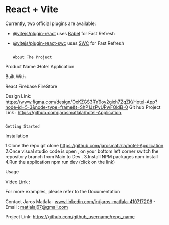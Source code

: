 # React + Vite

Currently, two official plugins are available:

- [@vitejs/plugin-react](https://github.com/vitejs/vite-plugin-react/blob/main/packages/plugin-react/README.md) uses [Babel](https://babeljs.io/) for Fast Refresh
- [@vitejs/plugin-react-swc](https://github.com/vitejs/vite-plugin-react-swc) uses [SWC](https://swc.rs/) for Fast Refresh

                                                                                      
                                                                                      
                                                                                        About The Project 

                                                                             
Product Name  :Hotel Application

Built With

React
Firebase 
FireStore

Design Link: https://www.figma.com/design/OxKZGS3RY9oy2gixh7ZqZK/Hotel-App?node-id=5-3&node-type=frame&t=ShP1JzPvUPwFQldB-0
Git hub Project Link : https://github.com/jarosmatlala/hotel-Application


                                                                                            
                                                                                        Getting Started

Installation

1.Clone the repo
git clone https://github.com/jarosmatlala/hotel-Application
2.Once visual studio code is open , on your bottom left corner switch the repository branch from Main to Dev .
3.Install NPM packages
npm install
4.Run the application 
npm run dev (click on the link)



Usage

Video Link :

For more examples, please refer to the Documentation



Contact
Jaros Matlala- www.linkedin.com/in/jaros-matlala-410717206 - Email : matlalaj67@gmail.com

Project Link: https://github.com/github_username/repo_name

